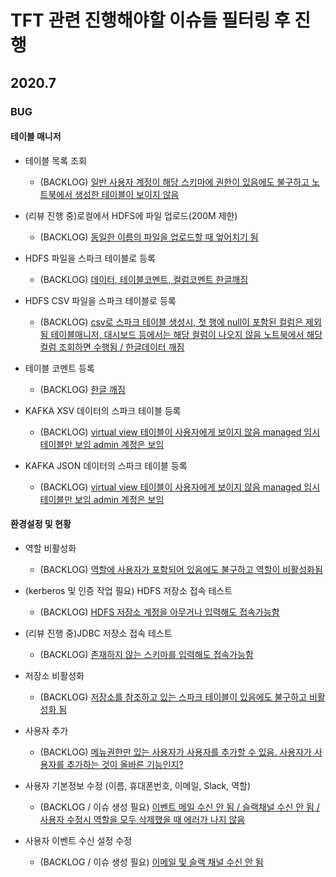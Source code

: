 # TFT 관련 진행해야할 이슈들 필터링 후 진행

## 2020.7

### BUG

#### 테이블 매니저

- 테이블 목록 조회

  - (BACKLOG) [일반 사용자 계정이 해당 스키마에 권한이 있음에도 불구하고 노트북에서 생성한 테이블이 보이지 않음](http://jira.nexrcorp.com/browse/CON-3896)

- (리뷰 진행 중)로컬에서 HDFS에 파일 업로드(200M 제한)

  - (BACKLOG) [동일한 이름의 파일을 업로드할 때 엎어치기 됨](http://jira.nexrcorp.com/browse/CON-3898)

- HDFS 파일을 스파크 테이블로 등록

  - (BACKLOG) [데이터, 테이블코멘트, 컬럼코멘트 한글깨짐](http://jira.nexrcorp.com/browse/CON-3826)

- HDFS CSV 파일을 스파크 테이블로 등록
  - (BACKLOG) [csv로 스파크 테이블 생성시, 첫 행에 null이 포함된 컬럼은 제외됨 테이블매니저, 대시보드 등에서는 해당 컬럼이 나오지 않음 노트북에서 해당 컬럼 조회하면 수행됨 / 한글데이터 깨짐](http://jira.nexrcorp.com/browse/CON-3901)
- 테이블 코멘트 등록
  - (BACKLOG) [한글 깨짐](http://jira.nexrcorp.com/browse/CON-3826)
- KAFKA XSV 데이터의 스파크 테이블 등록

  - (BACKLOG) [virtual view 테이블이 사용자에게 보이지 않음 managed 임시테이블만 보임 admin 계정은 보임](http://jira.nexrcorp.com/browse/CON-3905)

- KAFKA JSON 데이터의 스파크 테이블 등록
  - (BACKLOG) [virtual view 테이블이 사용자에게 보이지 않음 managed 임시테이블만 보임 admin 계정은 보임](http://jira.nexrcorp.com/browse/CON-3905)

#### 환경설정 및 현황

- 역할 비활성화

  - (BACKLOG) [역할에 사용자가 포함되어 있음에도 불구하고 역할이 비활성화됨](http://jira.nexrcorp.com/browse/CON-4118)

- (kerberos 및 인증 작업 필요) HDFS 저장소 접속 테스트

  - (BACKLOG) [HDFS 저장소 계정을 아무거나 입력해도 접속가능함](http://jira.nexrcorp.com/browse/CON-4119)

- (리뷰 진행 중)JDBC 저장소 접속 테스트

  - (BACKLOG) [존재하지 않는 스키마를 입력해도 접속가능함](http://jira.nexrcorp.com/browse/CON-3959)

- 저장소 비활성화

  - (BACKLOG) [저장소를 참조하고 있는 스파크 테이블이 있음에도 불구하고 비활성화 됨](http://jira.nexrcorp.com/browse/CON-3965)

- 사용자 추가

  - (BACKLOG) [메뉴권한만 있는 사용자가 사용자를 추가할 수 있음. 사용자가 사용자를 추가하는 것이 올바른 기능인지?](http://jira.nexrcorp.com/browse/CON-3946)

- 사용자 기본정보 수정 (이름, 휴대폰번호, 이메일, Slack, 역할)

  - (BACKLOG / 이슈 생성 필요) [이벤트 메일 수신 안 됨 / 슬랙채널 수신 안 됨 / 사용자 수정시 역할을 모두 삭제했을 때 에러가 나지 않음](http://jira.nexrcorp.com/browse)

- 사용자 이벤트 수신 설정 수정

  - (BACKLOG / 이슈 생성 필요) [이메일 및 슬랙 채널 수신 안 됨](http://jira.nexrcorp.com/browse)
